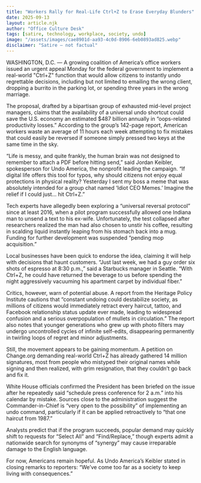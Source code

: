 ```yaml
---
title: "Workers Rally for Real-Life Ctrl+Z to Erase Everyday Blunders"
date: 2025-09-13
layout: article.njk
author: "Office Culture Desk"
tags: [satire, technology, workplace, society, undo]
image: "/assets/images/cae8901d-aa93-4c0d-8906-6eb0893ad825.webp"
disclaimer: "Satire — not factual"
---
```


WASHINGTON, D.C. — A growing coalition of America’s office workers issued an urgent appeal Monday for the federal government to implement a real-world "Ctrl+Z" function that would allow citizens to instantly undo regrettable decisions, including but not limited to emailing the wrong client, dropping a burrito in the parking lot, or spending three years in the wrong marriage.  

The proposal, drafted by a bipartisan group of exhausted mid-level project managers, claims that the availability of a universal undo shortcut could save the U.S. economy an estimated $487 billion annually in “oops-related productivity losses.” According to the group’s 142-page report, American workers waste an average of 11 hours each week attempting to fix mistakes that could easily be reversed if someone simply pressed two keys at the same time in the sky.  

“Life is messy, and quite frankly, the human brain was not designed to remember to attach a PDF before hitting send,” said Jordan Keibler, spokesperson for Undo America, the nonprofit leading the campaign. “If digital life offers this tool for typos, why should citizens not enjoy equal protections in physical reality? Yesterday I sent my boss a meme that was absolutely intended for a group chat named ‘Idiot CEO Memes.’ Imagine the relief if I could just… hit Ctrl+Z.”  

Tech experts have allegedly been exploring a “universal reversal protocol” since at least 2016, when a pilot program successfully allowed one Indiana man to unsend a text to his ex-wife. Unfortunately, the test collapsed after researchers realized the man had also chosen to unstir his coffee, resulting in scalding liquid instantly leaping from his stomach back into a mug. Funding for further development was suspended “pending mop acquisition.”  

Local businesses have been quick to endorse the idea, claiming it will help with decisions that haunt customers. “Just last week, we had a guy order six shots of espresso at 8:30 p.m.,” said a Starbucks manager in Seattle. “With Ctrl+Z, he could have returned the beverage to us before spending the night aggressively vacuuming his apartment carpet by individual fiber.”  

Critics, however, warn of potential abuse. A report from the Heritage Policy Institute cautions that “constant undoing could destabilize society, as millions of citizens would immediately retract every haircut, tattoo, and Facebook relationship status update ever made, leading to widespread confusion and a serious overpopulation of mullets in circulation.” The report also notes that younger generations who grew up with photo filters may undergo uncontrolled cycles of infinite self-edits, disappearing permanently in twirling loops of regret and minor adjustments.  

Still, the movement appears to be gaining momentum. A petition on Change.org demanding real-world Ctrl+Z has already gathered 14 million signatures, most from people who mistyped their original names while signing and then realized, with grim resignation, that they couldn’t go back and fix it.  

White House officials confirmed the President has been briefed on the issue after he repeatedly said “schedule press conference for 2 a.m.” into his calendar by mistake. Sources close to the administration suggest the Commander-in-Chief is “very open to the possibility” of implementing an undo command, particularly if it can be applied retroactively to “that one haircut from 1987.”  

Analysts predict that if the program succeeds, popular demand may quickly shift to requests for “Select All” and “Find/Replace,” though experts admit a nationwide search for synonyms of “synergy” may cause irreparable damage to the English language.  

For now, Americans remain hopeful. As Undo America’s Keibler stated in closing remarks to reporters: “We’ve come too far as a society to keep living with consequences.”  